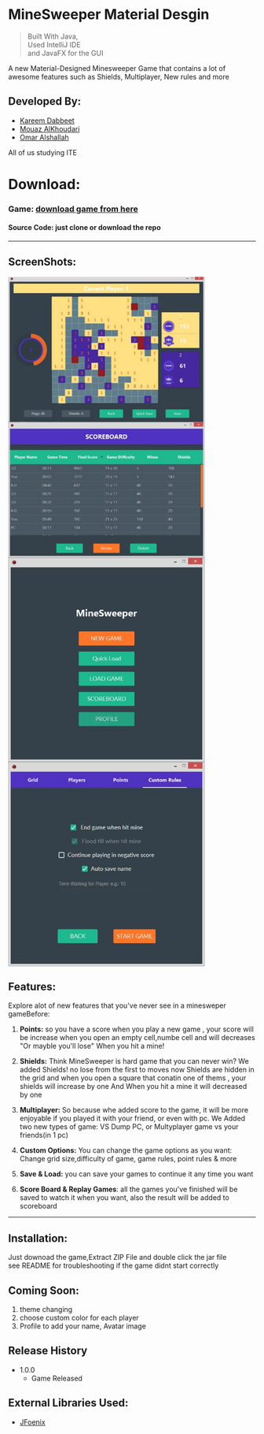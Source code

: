 
# MineSweeper Material Desgin
> Built With Java,</br>
> Used IntelliJ IDE</br>
> and JavaFX for the GUI</br>

A new Material-Designed Minesweeper Game that contains a lot of awesome features such as Shields, Multiplayer, New rules and more

## Developed By:
* [Kareem Dabbeet](https://github.com/KareemDa)
* [Mouaz AlKhoudari](https://github.com/mhz1990)
* [Omar Alshallah](https://github.com/Omar-Sh1)

All of us studying ITE 
# Download:
### Game: [download game from here](https://goo.gl/NKL8Dz)
#### Source Code: just clone or download the repo

---

## ScreenShots:
<img align="center" src="screenshots/1.jpg" alt="screenshots" width="400"/> <img align="center" src="screenshots/3.jpg" alt="screenshots" width="400"/>
<img align="center" src="screenshots/2.jpg" alt="screenshots" width="400"/> <img align="center" src="screenshots/4.jpg" alt="screenshots" width="400"/>


## Features:

Explore alot of new features that you've never see in a minesweper gameBefore:

1. **Points:** so you have a score when you play a new game , your score will be increase when you open an empty cell,numbe cell and will decreases "Or mayble you'll lose" When you hit a mine!

2. **Shields:** Think MineSweeper is hard game that you can never win? We added Shields! no lose from the first to moves now
   Shields are hidden in the grid and when you open a square that conatin one of thems , your shields will increase by one
   And When you hit a mine it will decreased by one
   
3. **Multiplayer:** So because whe added score to the game, it will be more enjoyable if you played it with your friend, or even with      pc.
   We Added two new types of game: VS Dump PC, or Multyplayer game vs your friends(in 1 pc)
   
4. **Custom Options:** You can change the game options as you want: Change grid size,difficulty of game, game rules, point rules & more

5. **Save & Load:** you can save your games to continue it any time you want

6. **Score Board & Replay Games**: all the games you've finished will be saved to watch it when you want, also the result will be added to scoreboard

---
## Installation:
Just downoad the game,Extract ZIP File and double click the jar file </br>
see README for troubleshooting if the game didnt start correctly

## Coming Soon:

1. theme changing
2. choose custom color for each player
3. Profile to add your name, Avatar image

## Release History

* 1.0.0
   * Game Released

## External Libraries Used:
* [JFoenix](https://github.com/jfoenixadmin/JFoenix)
   

